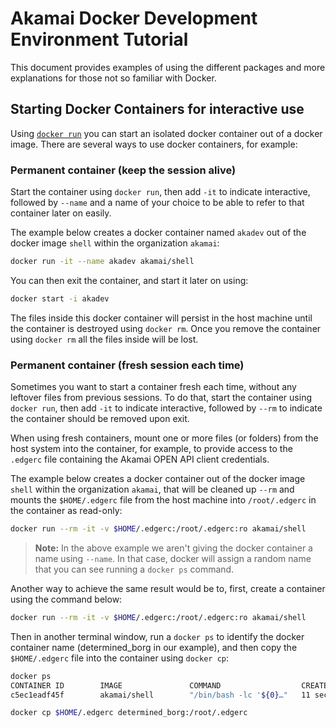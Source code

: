 # Akamai Docker Development Environment Tutorial

This document provides examples of using the different packages and more explanations for those not so familiar with Docker.

## Starting Docker Containers for interactive use

Using [`docker run`](https://docs.docker.com/engine/reference/run/) you can start an isolated docker container out of a docker image. There are several ways to use docker containers, for example:

### Permanent container (keep the session alive)

Start the container using `docker run`, then add `-it` to indicate interactive, followed by `--name` and a name of your choice to be able to refer to that container later on easily.

The example below creates a docker container named `akadev` out of the docker image `shell` within the organization `akamai`:

```bash
docker run -it --name akadev akamai/shell
```

You can then exit the container, and start it later on using:

```bash
docker start -i akadev
```

The files inside this docker container will persist in the host machine until the container is destroyed using `docker rm`. Once you remove the container using `docker rm` all the files inside will be lost.

### Permanent container (fresh session each time)

Sometimes you want to start a container fresh each time, without any leftover files from previous sessions. To do that, start the container using `docker run`, then add `-it` to indicate interactive, followed by `--rm` to indicate the container should be removed upon exit.

When using fresh containers, mount one or more files (or folders) from the host system into the container, for example, to provide access to the `.edgerc` file containing the Akamai OPEN API client credentials.

The example below creates a docker container out of the docker image `shell` within the organization `akamai`, that will be cleaned up `--rm` and mounts the `$HOME/.edgerc` file from the host machine into `/root/.edgerc` in the container as read-only:

```bash
docker run --rm -it -v $HOME/.edgerc:/root/.edgerc:ro akamai/shell
```

> **Note:** In the above example we aren't giving the docker container a name using `--name`. In that case, docker will assign a random name that you can see running a `docker ps` command.

Another way to achieve the same result would be to, first, create a container using the command below:

```bash
docker run --rm -it -v $HOME/.edgerc:/root/.edgerc:ro akamai/shell
```

Then in another terminal window, run a `docker ps` to identify the docker container name (determined_borg in our example), and then copy the `$HOME/.edgerc` file into the container using `docker cp`:

```bash
docker ps
CONTAINER ID        IMAGE               COMMAND                  CREATED             STATUS              PORTS               NAMES
c5ec1eadf45f        akamai/shell        "/bin/bash -lc '${0}…"   11 seconds ago      Up 10 seconds                           determined_borg

docker cp $HOME/.edgerc determined_borg:/root/.edgerc
```